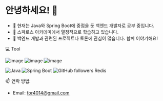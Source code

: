 # 안녕하세요! 👋

- 🌱 현재는 Java와 Spring Boot에 중점을 둔 백엔드 개발자로 공부 중입니다.
- 🔭 스파로스 아카데미에서 열정적으로 학습하고 있습니다.
- 👥 백엔드 개발과 관련된 프로젝트나 토론에 관심이 많습니다. 함께 이야기해요! 

   
💻 Tool
 
![image](https://github.com/Ahnyongju/Ahnyongju/assets/129583887/1a1ba1f1-29d7-4871-b2bb-cc99e467fc92)
![image](https://github.com/Ahnyongju/Ahnyongju/assets/129583887/9725466b-362d-4ab6-9475-5f5c101f17c7)
![image](https://github.com/Ahnyongju/Ahnyongju/assets/129583887/c5f983e1-4244-4412-a1d5-67dd2a88783d)

![Java](https://img.shields.io/badge/-Java-red?logo=java&logoColor=white)
![Spring Boot](https://img.shields.io/badge/-Spring_Boot-6DB33F?logo=spring-boot&logoColor=white)
![GitHub followers](https://img.shields.io/github/followers/Ahnyongju?label=Follow&style=social)
<i class="fas fa-database"></i> Redis


📫 연락 방법: 

- Email: for4014@gmail.com

   
